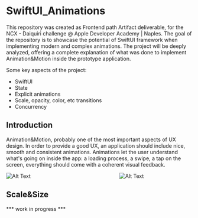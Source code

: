 # SwiftUI_Animations
This repository was created as Frontend path Artifact deliverable, for the NCX - Daiquiri challenge @ Apple Developer Academy | Naples. The goal of the repository is to showcase the potential of SwiftUI framework when implementing modern and complex animations. The project will be deeply analyzed, offering a complete explanation of what was done to implement Animation&Motion inside the prototype application.

Some key aspects of the project:
- SwiftUI
- State
- Explicit animations
- Scale, opacity, color, etc transitions
- Concurrency


## Introduction
Animation&Motion, probably one of the most important aspects of UX design. In order to provide a good UX, an application should include nice, smooth and consistent animations. Animations let the user understand what's going on inside the app: a loading process, a swipe, a tap on the screen, everything should come with a coherent visual feedback.


![Alt Text](https://github.com/seldon1000/SwiftUI_Animations/blob/main/ezgif-2-a1c545c1e7.gif)                                                             ![Alt Text](https://github.com/seldon1000/SwiftUI_Animations/blob/main/ezgif-2-72a74f9641.gif)

## Scale&Size
*** work in progress ***
